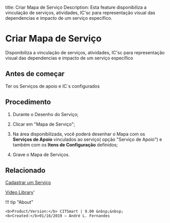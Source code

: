 title: Criar Mapa de Serviço
Description: Esta feature disponibiliza a vinculação de serviços, atividades, IC'sc para representação visual das dependencias e impacto de um serviço específico.

# Criar Mapa de Serviço
Disponibiliza a vinculação de serviços, atividades, IC'sc para representação visual das dependencias e impacto de um serviço específico

Antes de começar
--------------------

Ter os Serviços de apoio e IC´s configurados

Procedimento
----------------

1.  Durante o Desenho do Serviço;

2.  Clicar em "Mapa de Serviço";

3.  Na área disponibilizada, você poderá desenhar o Mapa com os **Serviços de Apoio** vinculados ao serviço( opção "Serviço de Apoio") e  também com os **Itens de Configuração** definidos;

4.  Grave o Mapa de Serviços.

Relacionado
---------------

[Cadastrar um Serviço](https://docs.citsmart.com/pt-br/citsmart-platform-9/processes/portfolio-and-catalog/use/register-a-service.html)

<i class='fa fa-youtube-play  fa-2x' style='color:#97ce17;vertical-align: middle;'> </i> [Video Library](https://www.youtube.com/playlist?list=PLB5qK2uzf2RNuLck4D45CohnoacGmsTys)'

!!! tip "About"

    <b>Product/Version:</b> CITSmart | 9.00 &nbsp;&nbsp;
    <b>Created:</b>01/16/2019 – André L. Fernandes


